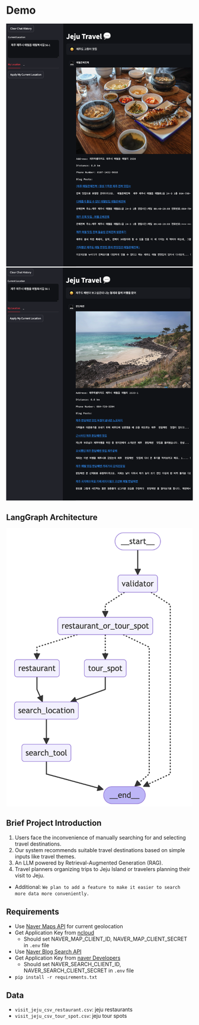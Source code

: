# Demo

![alt text](images/image.png)
![alt text](images/tour_image.png)

## LangGraph Architecture

![alt text](images/langgraph.png)

## Brief Project Introduction

1) Users face the inconvenience of manually searching for and selecting travel destinations.
2) Our system recommends suitable travel destinations based on simple inputs like travel themes.
3) An LLM powered by Retrieval-Augmented Generation (RAG).
4) Travel planners organizing trips to Jeju Island or travelers planning their visit to Jeju.

- Additional: `We plan to add a feature to make it easier to search more data more conveniently.`

## Requirements

- Use [Naver Maps API](https://api.ncloud-docs.com/docs/ai-naver-mapsgeocoding-geocode) for current geolocation
- Get Application Key from [ncloud](https://console.ncloud.com/dashboard)
    - Should set NAVER_MAP_CLIENT_ID, NAVER_MAP_CLIENT_SECRET in `.env` file
- Use [Naver Blog Search API](https://developers.naver.com/docs/serviceapi/search/blog/blog.md)
- Get Application Key from [naver Developers](https://developers.naver.com/apps/#/list)
    - Should set NAVER_SEARCH_CLIENT_ID, NAVER_SEARCH_CLIENT_SECRET in `.env` file
- `pip install -r requirements.txt`

## Data

- `visit_jeju_csv_restaurant.csv`: jeju restaurants
- `visit_jeju_csv_tour_spot.csv`: jeju tour spots
